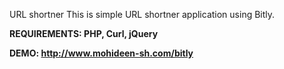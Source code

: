 URL shortner
This is simple URL shortner application using Bitly.

<strong>REQUIREMENTS:<strong>
PHP, Curl, jQuery

<strong>DEMO:<strong>
http://www.mohideen-sh.com/bitly
